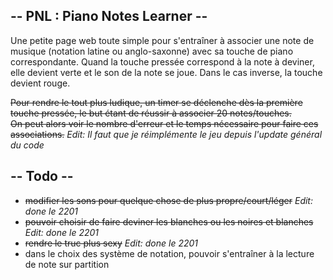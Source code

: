 ##  -- PNL : Piano Notes Learner -- ##
Une petite page web toute simple pour s'entraîner à associer une note de musique (notation latine ou anglo-saxonne) avec sa touche de piano correspondante.
Quand la touche pressée correspond à la note à deviner, elle devient verte et le son de la note se joue. Dans le cas inverse, la touche devient rouge.

~~Pour rendre le tout plus ludique, un timer se déclenche dès la première touche pressée, le but étant de réussir à associer 20 notes/touches.~~\
~~On peut alors voir le nombre d'erreur et le temps nécessaire pour faire ces associations.~~ 
_Edit: Il faut que je réimplémente le jeu depuis l'update général du code_

## -- Todo -- ##
- ~~modifier les sons pour quelque chose de plus propre/court/léger~~ _Edit: done le 2201_
- ~~pouvoir choisir de faire deviner les blanches ou les noires et blanches~~ _Edit: done le 2201_
- ~~rendre le truc plus sexy~~ _Edit: done le 2201_
- dans le choix des système de notation, pouvoir s'entraîner à la lecture de note sur partition
